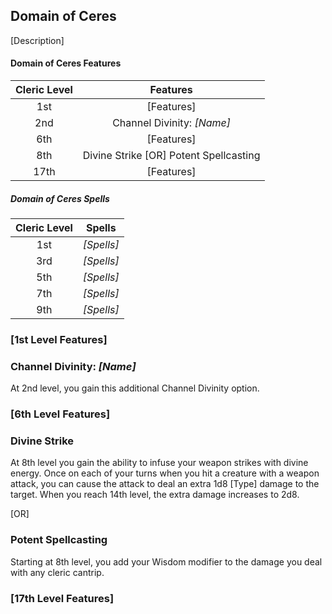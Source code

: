 ## Domain of Ceres

[Description]

#### Domain of Ceres Features

| Cleric Level |                Features                |
| :----------: | :------------------------------------: |
|     1st      |               [Features]               |
|     2nd      |       Channel Divinity: _[Name]_       |
|     6th      |               [Features]               |
|     8th      | Divine Strike [OR] Potent Spellcasting |
|     17th     |               [Features]               |

##### Domain of Ceres Spells

| Cleric Level |   Spells   |
| :----------: | :--------: |
|     1st      | _[Spells]_ |
|     3rd      | _[Spells]_ |
|     5th      | _[Spells]_ |
|     7th      | _[Spells]_ |
|     9th      | _[Spells]_ |

### [1st Level Features]

### Channel Divinity: _[Name]_

At 2nd level, you gain this additional Channel Divinity option.

### [6th Level Features]

### Divine Strike

At 8th level you gain the ability to infuse your weapon strikes with divine energy. Once on each of your turns when you hit a creature with a weapon attack, you can cause the attack to deal an extra 1d8 [Type] damage to the target. When you reach 14th level, the extra damage increases to 2d8.

[OR]

### Potent Spellcasting

Starting at 8th level, you add your Wisdom modifier to the damage you deal with any cleric cantrip.

### [17th Level Features]

